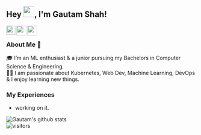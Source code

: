 ## Hey <img src="https://github.com/TheDudeThatCode/TheDudeThatCode/blob/master/Assets/Hi.gif" width="29px">, I'm Gautam Shah!

<a href="https://www.linkedin.com/in/gautamshahs/">
  <img align="left" width="24px" src="https://cdn.jsdelivr.net/npm/simple-icons@v3/icons/linkedin.svg"  />
</a>

<a href="https://twitter.com/ShahsGautam">
  <img align="left" width="26px" src="https://cdn.jsdelivr.net/npm/simple-icons@v3/icons/twitter.svg" />
</a>

<a href="mailto:shahsgautam@gmail.com">
  <img align="left" width="26px" src="https://cdn.jsdelivr.net/npm/simple-icons@v3/icons/gmail.svg" />
</a>

<br />

### About Me 🚀
🎓 I’m an ML enthusiast & a junior pursuing my Bachelors in Computer Science & Engineering. </br>
👨‍💻 I am passionate about Kubernetes, Web Dev, Machine Learning, DevOps & I enjoy learning new things. </br>

### My Experiences
- working on it.

![Gautam's github stats](https://github-readme-stats.vercel.app/api?username=Gautamshahkiit&show_icons=true&hide_border=true)
<br />
![visitors](https://visitor-badge.laobi.icu/badge?page_id=Gautamshahkiit.Gautamshahkiit)
